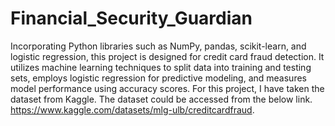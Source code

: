 # Financial_Security_Guardian
Incorporating Python libraries such as NumPy, pandas, scikit-learn, and logistic regression, this project is designed for credit card fraud detection. It utilizes machine learning techniques to split data into training and testing sets, employs logistic regression for predictive modeling, and measures model performance using accuracy scores.
For this project, I have taken the dataset from Kaggle. The dataset could be accessed from the below link.
https://www.kaggle.com/datasets/mlg-ulb/creditcardfraud.

